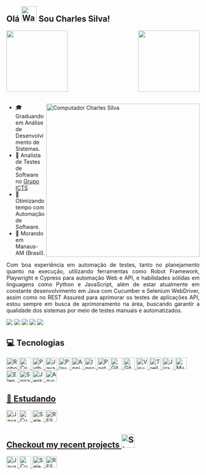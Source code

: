 ## Olá </a><img src="https://raw.githubusercontent.com/Tarikul-Islam-Anik/Animated-Fluent-Emojis/master/Emojis/Hand%20gestures/Waving%20Hand.png" alt="Waving Hand" width="40" height="40" /> Sou Charles Silva!

<div>
  <a href="https://github.com/CharlesSilvaAm?tab=repositories">
  <img  height="160em" src="https://github-readme-stats.vercel.app/api?username=CharlesSilvaAm&show_icons=true&theme=tokyonight"/>
  <img align="right" height="160em" src="https://github-readme-stats.vercel.app/api/top-langs/?username=CharlesSilvaAm&theme=tokyonight&hide_border=false&layout=compact"/>
</div>
<br>

<a href="https://linktr.ee/CharlesSilvaAm"> <img src="https://raw.githubusercontent.com/MicaelliMedeiros/micaellimedeiros/master/image/computer-illustration.png" min-width="400px" max-width="400px" width="400px" align="right" alt="Computador Charles Silva"></a>

- 🎓 Graduando em Análise de Desenvolvimento de Sistemas.
- 💼 Analista de Testes de Software no [Grupo ICTS](https://www.grupoicts.com.br/)
- 🤖 Otimizando tempo com Automação de Software.
- 📍 Morando em Manaus-AM (Brasil).

<p align="justify"> 
Com boa experiência em automação de testes, tanto no planejamento quanto na execução, utilizando ferramentas como Robot Framework, Playwright e Cypress para automação Web e API, e habilidades sólidas em linguagens como Python e JavaScript, além de estar atualmente em constante desenvolvimento em Java com Cucumber e Selenium WebDriver, assim como no REST Assured para aprimorar os testes de aplicações API, estou sempre em busca de aprimoramento na área, buscando garantir a qualidade dos sistemas por meio de testes manuais e automatizados.
</p>

<a href="https://www.linkedin.com/in/https://www.linkedin.com/in/charles-silva-b602a4227/" target="_blank"><img src="https://img.shields.io/badge/-LinkedIn-%230077B5?style=for-the-badge&logo=linkedin&logoColor=white" target="_blank"></a>
<a href="https://instagram.com/https://www.instagram.com/charlesjacqueminouthedasilva/" target="_blank"><img src="https://img.shields.io/badge/Instagram-E4405F?style=for-the-badge&logo=instagram&logoColor=white" target="_blank"></a>
<a href="https://gitlab.com/" target="_blank"><img src="https://img.shields.io/badge/GitLab-330F63?style=for-the-badge&logo=gitlab&logoColor=white" target="_blank"></a>
<a href="https://medium.com/" target="_blank"><img src="https://img.shields.io/badge/medium-%2312100E.svg?&style=for-the-badge&logo=medium&logoColor=white" target="_blank"></a>
<a href = "mailto:charlessilva.am@gmail.com"><img src="https://img.shields.io/badge/Gmail-D14836?style=for-the-badge&logo=gmail&logoColor=white" target="_blank"></a>

## 💻 Tecnologias

<div>
</a> <a href="https://robotframework.org/" target=_blank" rel"noreferrer"> <img alt="Robot Framework" height="30" width="30" src="https://seeklogo.com/images/R/robot-framework-logo-FED576FF0B-seeklogo.com.png">
</a> <a href="https://www.cypress.io/" target=_blank" rel"noreferrer"> <img alt="Cypress" height="30" width="30" src="https://i0.wp.com/blog.knoldus.com/wp-content/uploads/2022/03/cypress.png?w=364&ssl=1">
</a> <a href="https://www.python.org/" target=_blank" rel"noreferrer"> <img alt="Python" height="30" width="30" src="https://seeklogo.com/images/P/python-logo-A32636CAA3-seeklogo.com.png">
</a> <a href="https://www.javascript.com/" target=_blank" rel"noreferrer"> <img alt="Javascript" height="30" width="30" src="https://seeklogo.com/images/J/javascript-js-logo-2949701702-seeklogo.com.png">
</a> <a href="https://playwright.dev/" target=_blank" rel"noreferrer"> <img alt="Playwright" height="30" width="30" src="https://seeklogo.com/images/P/playwright-logo-22FA8B9E63-seeklogo.com.png">
</a> <a href="https://appium.io/" target=_blank" rel"noreferrer"> <img alt="Appium" height="30" width="30" src="https://seeklogo.com/images/A/appium-logo-2AB368AF4A-seeklogo.com.png">
</a> <a href="https://insomnia.rest/download" target=_blank" rel"noreferrer"> <img alt="Insomnia" height="30" width="30" src="https://seeklogo.com/images/I/insomnia-logo-A35E09EB19-seeklogo.com.png">
</a> <a href="https://www.postman.com/" target=_blank" rel"noreferrer"> <img alt="Postman" height="30" width="30" src="https://seeklogo.com/images/P/postman-logo-0087CA0D15-seeklogo.com.png">
</a> <a href="https://git-scm.com/" target=_blank" rel"noreferrer"> <img alt="Git" height="30" width="30" src="https://seeklogo.com/images/G/git-logo-CD8D6F1C09-seeklogo.com.png">
</a> <a href="https://about.gitlab.com/" target=_blank" rel"noreferrer"> <img alt="GitLab" height="30" width="30" src="https://seeklogo.com/images/G/gitlab-logo-757620E430-seeklogo.com.png">
</a> <a href="https://code.visualstudio.com/" target=_blank" rel"noreferrer"> <img alt="Visual Studio Code" height="30" width="30" src="https://seeklogo.com/images/V/visual-studio-code-logo-449D71944F-seeklogo.com.png">
</a> <a href="https://trello.com/" target=_blank" rel"noreferrer"> <img alt="Trello" height="30" width="30" src="https://seeklogo.com/images/T/trello-logo-CE7B690E34-seeklogo.com.png">
</a> <a href=https://www.atlassian.com/software/jira/work-management" target=_blank" rel"noreferrer"> <img alt="Jira" height="30" width="30" src="https://seeklogo.com/images/J/jira-logo-C71F8C0324-seeklogo.com.png">
</a> <a href="https://www.mysql.com/" target=_blank" rel"noreferrer"> <img alt="MySQL" height="30" width="30" src="https://seeklogo.com/images/M/mysql-logo-69B39F7D18-seeklogo.com.png">
</a> <a href="https://www.elephantsql.com/" target=_blank" rel"noreferrer"> <img alt="ElephantSQL" height="30" width="30" src="https://upload.wikimedia.org/wikipedia/commons/thumb/2/29/Postgresql_elephant.svg/1200px-Postgresql_elephant.svg.png">
</a> <a href="https://www.inflectra.com/" target=_blank" rel"noreferrer"> <img alt="SpiraTest" height="30" width="30" src="https://www.inflectra.com/Images/Media-Kit/inflectra-icon-transparent.png">
</a> <a href="https://www.jenkins.io/" target=_blank" rel"noreferrer"> <img alt="Jenkins" height="30" width="30" src="https://upload.wikimedia.org/wikipedia/commons/e/e9/Jenkins_logo.svg">
</a> <a href="https://azure.microsoft.com/en-us/products/devops/" target=_blank" rel"noreferrer"> <img alt="Azure DevOps" height="30" width="30" src="https://seeklogo.com/images/A/azure-devops-logo-E7364216A7-seeklogo.com.png">
</div>

## 🚀 Estudando

<div>
</a> <a href="https://www.java.com/" target=_blank" rel"noreferrer"> <img alt="Java" height="30" width="30" src="https://seeklogo.com/images/J/java-logo-7F8B35BAB3-seeklogo.com.png">
</a> <a href="https://cucumber.io/" target=_blank" rel"noreferrer"> <img alt="Cucumber" height="30" width="30" src="https://seeklogo.com/images/C/cucumber-logo-D727C551CE-seeklogo.com.png">
</a> <a href="https://www.selenium.dev/" target=_blank" rel"noreferrer"> <img alt="Selenium WebDriver" height="30" width="30" src="https://seeklogo.com/images/S/selenium-logo-A1B53CEFB0-seeklogo.com.png">
</a> <a href="https://rest-assured.io/" target=_blank" rel"noreferrer"> <img alt="REST Assured" height="30" width="30" src="https://rest-assured.io/img/logo-transparent.png">
</div>

## Checkout my recent projects <img src="https://raw.githubusercontent.com/Tarikul-Islam-Anik/Animated-Fluent-Emojis/master/Emojis/Travel%20and%20places/Star.png" alt="Star" width="35" height="35" />

<div>
</a> <a href="https://www.java.com/" target=_blank" rel"noreferrer"> <img alt="Java" height="30" width="30" src="https://seeklogo.com/images/J/java-logo-7F8B35BAB3-seeklogo.com.png">
</a> <a href="https://cucumber.io/" target=_blank" rel"noreferrer"> <img alt="Cucumber" height="30" width="30" src="https://seeklogo.com/images/C/cucumber-logo-D727C551CE-seeklogo.com.png">
</a> <a href="https://www.selenium.dev/" target=_blank" rel"noreferrer"> <img alt="Selenium WebDriver" height="30" width="30" src="https://seeklogo.com/images/S/selenium-logo-A1B53CEFB0-seeklogo.com.png">
</a> <a href="https://rest-assured.io/" target=_blank" rel"noreferrer"> <img alt="REST Assured" height="30" width="30" src="https://rest-assured.io/img/logo-transparent.png">
</div>
